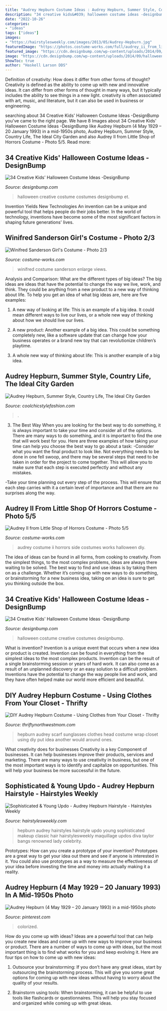 ```yaml
---
title: "Audrey Hepburn Costume Ideas : Audrey Hepburn, Summer Style, Country Life, The Ideal City Garden"
description: "34 creative kids&#039; halloween costume ideas -designbump"
date: "2022-10-26"
categories:
- "ideas"
tags: ["ideas"]
images:
- "https://hairstylesweekly.com/images/2013/05/Audrey-Hepburn.jpg"
featuredImage: "https://photos.costume-works.com/full/audrey_ii_from_little_shop_of_horrors10.jpg"
featured_image: "https://cdn.designbump.com/wp-content/uploads/2014/09/creative-halloween-costumes-009.jpg"
image: "https://cdn.designbump.com/wp-content/uploads/2014/09/halloween-costumes-for-kids-5.jpg"
ShowToc: true
author: "Haskell Larson DDS"
---
```



Definition of creativity: How does it differ from other forms of thought?
Creativity is defined as the ability to come up with new and innovative ideas. It can differ from other forms of thought in many ways, but it typically includes the ability to see things in a new light. creativity is often associated with art, music, and literature, but it can also be used in business or engineering.

	

		
searching about 34 Creative Kids&#039; Halloween Costume Ideas -DesignBump you've came to the right page. We have 8 Images about 34 Creative Kids&#039; Halloween Costume Ideas -DesignBump like Audrey Hepburn (4 May 1929 – 20 January 1993) in a mid-1950s photo, Audrey Hepburn, Summer Style, Country Life, The Ideal City Garden and also Audrey II from Little Shop of Horrors Costume - Photo 5/5. Read more:
		
    
## 34 Creative Kids&#039; Halloween Costume Ideas -DesignBump

<img loading=lazy src="https://cdn.designbump.com/wp-content/uploads/2014/09/creative-halloween-costumes-009.jpg" onerror="this.onerror=null;this.src='https://tse4.mm.bing.net/th?id=OIP.brACNpj56kWbybwqAVcddwHaKG&amp;pid=15.1';" alt="34 Creative Kids&#039; Halloween Costume Ideas -DesignBump">

_Source: designbump.com_

>halloween creative costume costumes designbump et. 

	

Invention Yields New Technologies
An invention can be a unique and powerful tool that helps people do their jobs better. In the world of technology, inventions have become some of the most significant factors in shaping future generations' lives.

    
## Winifred Sanderson Girl&#039;s Costume - Photo 2/3

<img loading=lazy src="https://photos.costume-works.com/full/winifred_sanderson41.jpg" onerror="this.onerror=null;this.src='https://tse1.mm.bing.net/th?id=OIP.nxH40DGEZEY2qxWPACAv6ADhEs&amp;pid=15.1';" alt="Winifred Sanderson Girl&#039;s Costume - Photo 2/3">

_Source: costume-works.com_

>winifred costume sanderson enlarge views. 

	

Analysis and Comparison: What are the different types of big ideas?
The big ideas are ideas that have the potential to change the way we live, work, and think. They could be anything from a new product to a new way of thinking about life. To help you get an idea of what big ideas are, here are five examples:
1. A new way of looking at life: This is an example of a big idea. It could mean different ways to live our lives, or a whole new way of thinking about how we should live our lives.

2. A new product: Another example of a big idea. This could be something completely new, like a software update that can change how your business operates or a brand new toy that can revolutionize children’s playtime.

3. A whole new way of thinking about life: This is another example of a big idea.

    
## Audrey Hepburn, Summer Style, Country Life, The Ideal City Garden

<img loading=lazy src="https://1.bp.blogspot.com/-uSvhwbPaOgI/XxU9THWyQ1I/AAAAAAAI460/a7ymREbtVlk1UBHDESPEYMZYPyLkehxpwCLcBGAsYHQ/s1600/nightydrunklovers_1584471141.jpg" onerror="this.onerror=null;this.src='https://tse2.mm.bing.net/th?id=OIP.a7lUc2JhhrsnoxHo-XK8bgHaIF&amp;pid=15.1';" alt="Audrey Hepburn, Summer Style, Country Life, The Ideal City Garden">

_Source: coolchicstylefashion.com_

>. 

	

3) The Best Way
When you are looking for the best way to do something, it is always important to take your time and consider all of the options. There are many ways to do something, and it is important to find the one that will work best for you. Here are three examples of how taking your time can help you choose the best way to go about a task: 
-Consider what you want the final product to look like. Not everything needs to be done in one fell swoop, and there may be several steps that need to be taken in order for the project to come together. This will allow you to make sure that each step is executed perfectly and without any mistakes.

-Take your time planning out every step of the process. This will ensure that each step carries with it a certain level of importance and that there are no surprises along the way.

    
## Audrey II From Little Shop Of Horrors Costume - Photo 5/5

<img loading=lazy src="https://photos.costume-works.com/full/audrey_ii_from_little_shop_of_horrors10.jpg" onerror="this.onerror=null;this.src='https://tse1.mm.bing.net/th?id=OIP.wsaj095uosKTGJ0SJJMtDwHaJ3&amp;pid=15.1';" alt="Audrey II from Little Shop of Horrors Costume - Photo 5/5">

_Source: costume-works.com_

>audrey costume ii horrors side costumes works halloween diy. 

	

The idea of ideas can be found in all forms, from cooking to creativity. From the simplest things, to the most complex problems, ideas are always there waiting to be solved. The best way to find and use ideas is by taking them on as a challenge. Whether it’s coming up with new ways to do something, or brainstorming for a new business idea, taking on an idea is sure to get you thinking outside the box.

    
## 34 Creative Kids&#039; Halloween Costume Ideas -DesignBump

<img loading=lazy src="https://cdn.designbump.com/wp-content/uploads/2014/09/halloween-costumes-for-kids-5.jpg" onerror="this.onerror=null;this.src='https://tse2.mm.bing.net/th?id=OIP.Rxit5utY8YuBOCYT3VqRHAHaJ8&amp;pid=15.1';" alt="34 Creative Kids&#039; Halloween Costume Ideas -DesignBump">

_Source: designbump.com_

>halloween costume creative costumes designbump. 

	

What is invention?
Invention is a unique event that occurs when a new idea or product is created. Invention can be found in everything from the simplest ideas to the most complex products. Invention can be the result of a single brainstorming session or years of hard work. It can also come as a result of an unplanned discovery or an easy solution to a difficult problem. Inventions have the potential to change the way people live and work, and they have often helped make our world more efficient and beautiful.

    
## DIY Audrey Hepburn Costume - Using Clothes From Your Closet - Thrifty

<img loading=lazy src="http://www.thriftynorthwestmom.com/wp-content/uploads/2015/10/Dollarphotoclub_91812505.jpg" onerror="this.onerror=null;this.src='https://tse2.mm.bing.net/th?id=OIP.K-OluZbBpFWJyTuDZqrk4AHaHa&amp;pid=15.1';" alt="DIY Audrey Hepburn Costume - Using Clothes from Your Closet - Thrifty">

_Source: thriftynorthwestmom.com_

>hepburn audrey scarf sunglasses clothes head costume wrap closet using diy put idea another would around ones. 

	

What creativity does for businesses
Creativity is a key Component of businesses. It can help businesses improve their products, services and marketing. There are many ways to use creativity in business, but one of the most important ways is to identify and capitalize on opportunities. This will help your business be more successful in the future.

    
## Sophisticated &amp; Young Updo - Audrey Hepburn Hairstyle - Hairstyles Weekly

<img loading=lazy src="https://hairstylesweekly.com/images/2013/05/Audrey-Hepburn.jpg" onerror="this.onerror=null;this.src='https://tse3.mm.bing.net/th?id=OIP.WoryL3JDyfmo96NAekWfVQHaKV&amp;pid=15.1';" alt="Sophisticated &amp; Young Updo - Audrey Hepburn Hairstyle - Hairstyles Weekly">

_Source: hairstylesweekly.com_

>hepburn audrey hairstyles hairstyle updo young sophisticated makeup classic hair hairstylesweekly maquillage updos diva taylor bangs renowned lady celebrity. 

	

Prototypes: How can you create a prototype of your invention?
Prototypes are a great way to get your idea out there and see if anyone is interested in it. You could also use prototypes as a way to measure the effectiveness of your idea before investing the time and money into actually making it a reality.

    
## Audrey Hepburn (4 May 1929 – 20 January 1993) In A Mid-1950s Photo

<img loading=lazy src="https://i.pinimg.com/736x/2d/8e/3c/2d8e3c60c208573f5ee5a4c958f02b2c.jpg" onerror="this.onerror=null;this.src='https://tse3.mm.bing.net/th?id=OIP.3Lus5tPfIKheS-7Itd0yJQHaK0&amp;pid=15.1';" alt="Audrey Hepburn (4 May 1929 – 20 January 1993) in a mid-1950s photo">

_Source: pinterest.com_

>colorized. 

	

How do you come up with ideas?
Ideas are a powerful tool that can help you create new ideas and come up with new ways to improve your business or product. There are a number of ways to come up with ideas, but the most important thing is to find what works for you and keep evolving it. Here are four tips on how to come up with new ideas:
1. Outsource your brainstorming: If you don’t have any great ideas, start by outsourcing the brainstorming process. This will give you some great options for coming up with new ideas without having to worry about the quality of your results.

2. Brainstorm using tools: When brainstorming, it can be helpful to use tools like flashcards or questionnaires. This will help you stay focused and organized while coming up with great ideas.


